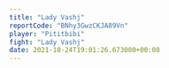 ```yaml
---
title: "Lady Vashj"
reportCode: "BNhy3GwzCKJA89Vn"
player: "Pititbibi"
fight: "Lady Vashj"
date: 2021-10-24T19:01:26.673000+00:00
---
```

